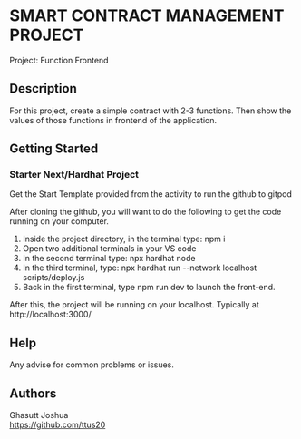 # SMART CONTRACT MANAGEMENT PROJECT

Project: Function Frontend

## Description

For this project, create a simple contract with 2-3 functions. Then show the values of those functions in frontend of the application.

## Getting Started

### Starter Next/Hardhat Project

Get the Start Template provided from the activity to run the github to gitpod

After cloning the github, you will want to do the following to get the code running on your computer.

1. Inside the project directory, in the terminal type: npm i
2. Open two additional terminals in your VS code
3. In the second terminal type: npx hardhat node
4. In the third terminal, type: npx hardhat run --network localhost scripts/deploy.js
5. Back in the first terminal, type npm run dev to launch the front-end.

After this, the project will be running on your localhost. 
Typically at http://localhost:3000/

## Help

Any advise for common problems or issues.

## Authors

Ghasutt Joshua   
https://github.com/ttus20
